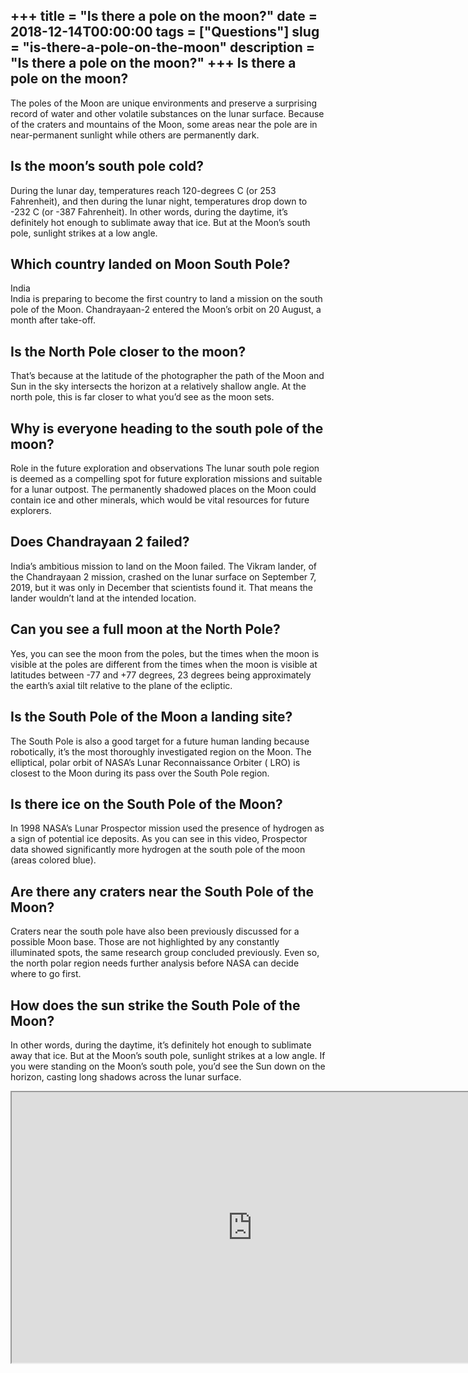 +++
title = "Is there a pole on the moon?"
date = 2018-12-14T00:00:00
tags = ["Questions"]
slug = "is-there-a-pole-on-the-moon"
description = "Is there a pole on the moon?"
+++
Is there a pole on the moon?
----------------------------

The poles of the Moon are unique environments and preserve a surprising record of water and other volatile substances on the lunar surface. Because of the craters and mountains of the Moon, some areas near the pole are in near-permanent sunlight while others are permanently dark.

Is the moon’s south pole cold?
------------------------------

During the lunar day, temperatures reach 120-degrees C (or 253 Fahrenheit), and then during the lunar night, temperatures drop down to -232 C (or -387 Fahrenheit). In other words, during the daytime, it’s definitely hot enough to sublimate away that ice. But at the Moon’s south pole, sunlight strikes at a low angle.

Which country landed on Moon South Pole?
----------------------------------------

India  
India is preparing to become the first country to land a mission on the south pole of the Moon. Chandrayaan-2 entered the Moon’s orbit on 20 August, a month after take-off.

Is the North Pole closer to the moon?
-------------------------------------

That’s because at the latitude of the photographer the path of the Moon and Sun in the sky intersects the horizon at a relatively shallow angle. At the north pole, this is far closer to what you’d see as the moon sets.

Why is everyone heading to the south pole of the moon?
------------------------------------------------------

Role in the future exploration and observations The lunar south pole region is deemed as a compelling spot for future exploration missions and suitable for a lunar outpost. The permanently shadowed places on the Moon could contain ice and other minerals, which would be vital resources for future explorers.

Does Chandrayaan 2 failed?
--------------------------

India’s ambitious mission to land on the Moon failed. The Vikram lander, of the Chandrayaan 2 mission, crashed on the lunar surface on September 7, 2019, but it was only in December that scientists found it. That means the lander wouldn’t land at the intended location.

Can you see a full moon at the North Pole?
------------------------------------------

Yes, you can see the moon from the poles, but the times when the moon is visible at the poles are different from the times when the moon is visible at latitudes between -77 and +77 degrees, 23 degrees being approximately the earth’s axial tilt relative to the plane of the ecliptic.

Is the South Pole of the Moon a landing site?
---------------------------------------------

The South Pole is also a good target for a future human landing because robotically, it’s the most thoroughly investigated region on the Moon. The elliptical, polar orbit of NASA’s Lunar Reconnaissance Orbiter ( LRO) is closest to the Moon during its pass over the South Pole region.

Is there ice on the South Pole of the Moon?
-------------------------------------------

In 1998 NASA’s Lunar Prospector mission used the presence of hydrogen as a sign of potential ice deposits. As you can see in this video, Prospector data showed significantly more hydrogen at the south pole of the moon (areas colored blue).

Are there any craters near the South Pole of the Moon?
------------------------------------------------------

Craters near the south pole have also been previously discussed for a possible Moon base. Those are not highlighted by any constantly illuminated spots, the same research group concluded previously. Even so, the north polar region needs further analysis before NASA can decide where to go first.

How does the sun strike the South Pole of the Moon?
---------------------------------------------------

In other words, during the daytime, it’s definitely hot enough to sublimate away that ice. But at the Moon’s south pole, sunlight strikes at a low angle. If you were standing on the Moon’s south pole, you’d see the Sun down on the horizon, casting long shadows across the lunar surface.

<iframe allow="accelerometer; autoplay; clipboard-write; encrypted-media; gyroscope; picture-in-picture" allowfullscreen="" class="__youtube_prefs__  epyt-is-override  no-lazyload" data-no-lazy="1" data-origheight="433" data-origwidth="770" data-skipgform_ajax_framebjll="" height="433" id="_ytid_19335" loading="lazy" src="https://www.youtube.com/embed/wTmRJWiVEzY?enablejsapi=1&autoplay=0&cc_load_policy=0&cc_lang_pref=&iv_load_policy=1&loop=0&modestbranding=0&rel=1&fs=1&playsinline=0&autohide=2&theme=dark&color=red&controls=1&" title="YouTube player" width="770"></iframe>